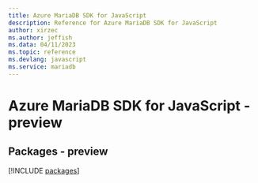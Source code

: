 ```yaml
---
title: Azure MariaDB SDK for JavaScript
description: Reference for Azure MariaDB SDK for JavaScript
author: xirzec
ms.author: jeffish
ms.data: 04/11/2023
ms.topic: reference
ms.devlang: javascript
ms.service: mariadb
---
```

# Azure MariaDB SDK for JavaScript - preview
## Packages - preview
[!INCLUDE [packages](mariadb-index.md)]